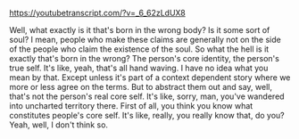 https://youtubetranscript.com/?v=_6_62zLdUX8

 Well, what exactly is it that's born in the wrong body? Is it some sort of soul? I mean, people who make these claims are generally not on the side of the people who claim the existence of the soul. So what the hell is it exactly that's born in the wrong? The person's core identity, the person's true self. It's like, yeah, that's all hand waving. I have no idea what you mean by that. Except unless it's part of a context dependent story where we more or less agree on the terms. But to abstract them out and say, well, that's not the person's real core self. It's like, sorry, man, you've wandered into uncharted territory there. First of all, you think you know what constitutes people's core self. It's like, really, you really know that, do you? Yeah, well, I don't think so.